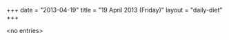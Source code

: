 +++
date = "2013-04-19"
title = "19 April 2013 (Friday)"
layout = "daily-diet"
+++

<p>&lt;no entries&gt;</p>